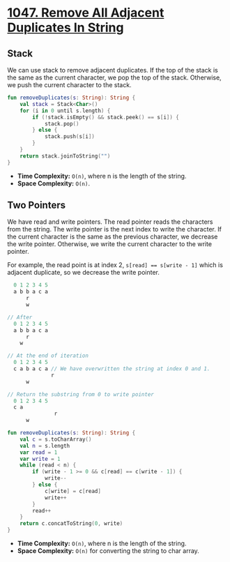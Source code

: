 # [1047. Remove All Adjacent Duplicates In String](https://leetcode.com/problems/remove-all-adjacent-duplicates-in-string/)

## Stack
We can use stack to remove adjacent duplicates. If the top of the stack is the same as the current character, we pop the top of the stack. Otherwise, we push the current character to the stack.

```kotlin
fun removeDuplicates(s: String): String {
    val stack = Stack<Char>()
    for (i in 0 until s.length) {
        if (!stack.isEmpty() && stack.peek() == s[i]) {
            stack.pop()
        } else {
            stack.push(s[i])
        }
    }
    return stack.joinToString("")
}
```

* **Time Complexity:** `O(n)`, where n is the length of the string.
* **Space Complexity:** `O(n)`.

## Two Pointers
We have read and write pointers. The read pointer reads the characters from the string. The write pointer is the next index to write the character. If the current character is the same as the previous character, we decrease the write pointer. Otherwise, we write the current character to the write pointer.

For example, the read point is at index 2, `s[read] == s[write - 1]` which is adjacent duplicate, so we decrease the write pointer.

```js
  0 1 2 3 4 5
  a b b a c a
      r
      w

// After
  0 1 2 3 4 5
  a b b a c a
      r
    w

// At the end of iteration
  0 1 2 3 4 5
  c a b a c a // We have overwritten the string at index 0 and 1.
              r
      w 

// Return the substring from 0 to write pointer
  0 1 2 3 4 5
  c a
               r
      w
```

```kotlin
fun removeDuplicates(s: String): String {
    val c = s.toCharArray()
    val n = s.length
    var read = 1
    var write = 1
    while (read < n) {
        if (write - 1 >= 0 && c[read] == c[write - 1]) {
            write--
        } else {
            c[write] = c[read]
            write++
        }
        read++
    }
    return c.concatToString(0, write)
}
```

* **Time Complexity:** `O(n)`, where n is the length of the string.
* **Space Complexity:** `O(n)` for converting the string to char array.